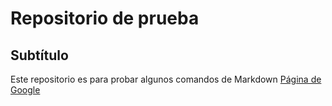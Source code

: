 # Repositorio de prueba
## Subtítulo

Este repositorio es para probar algunos comandos de Markdown
[Página de Google](www.google.com)

